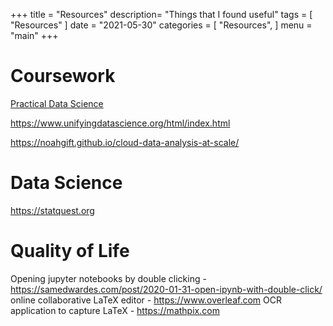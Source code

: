 +++
title = "Resources"
description= "Things that I found useful"
tags = [
    "Resources"
]
date = "2021-05-30"
categories = [
    "Resources",
]
menu = "main"
+++

# Coursework

[Practical Data Science](https://www.practicaldatascience.org/)

https://www.unifyingdatascience.org/html/index.html

https://noahgift.github.io/cloud-data-analysis-at-scale/


# Data Science

https://statquest.org

# Quality of Life

Opening jupyter notebooks by double clicking - https://samedwardes.com/post/2020-01-31-open-ipynb-with-double-click/
online collaborative LaTeX editor - https://www.overleaf.com
OCR application to capture LaTeX - https://mathpix.com